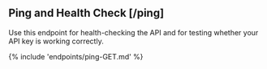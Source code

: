 ## Ping and Health Check [/ping]

Use this endpoint for health-checking the API and for testing whether your API key is working correctly. 

<a name="ping-endpoint-anchor"></a>
{% include 'endpoints/ping-GET.md' %}
